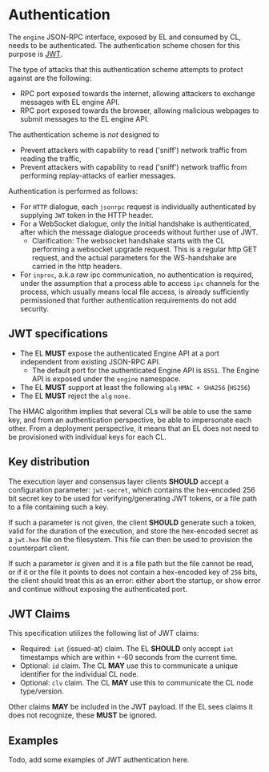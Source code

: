 # Authentication

The `engine` JSON-RPC interface, exposed by EL and consumed by CL, needs to be authenticated. The authentication scheme chosen for this purpose is [JWT](https://jwt.io/).

The type of attacks that this authentication scheme attempts to protect against are the following:

- RPC port exposed towards the internet, allowing attackers to exchange messages with EL engine API.
- RPC port exposed towards the browser, allowing malicious webpages to submit messages to the EL engine API.

The authentication scheme is _not_ designed to

- Prevent attackers with capability to read ('sniff') network traffic from reading the traffic,
- Prevent attackers with capability to read ('sniff') network traffic from performing replay-attacks of earlier messages.

Authentication is performed as follows:

- For `HTTP` dialogue, each `jsonrpc` request is individually authenticated by supplying `JWT` token in the HTTP header.
- For a WebSocket dialogue, only the initial handshake is authenticated, after which the message dialogue proceeds without further use of JWT.
  - Clarification: The websocket handshake starts with the CL performing a websocket upgrade request. This is a regular http GET request, and the actual
parameters for the WS-handshake are carried in the http headers.
- For `inproc`, a.k.a raw ipc communication, no authentication is required, under the assumption that a process able to access `ipc` channels for the process, which usually means local file access, is already sufficiently permissioned that further authentication requirements do not add security.


## JWT specifications

- The EL **MUST** expose the authenticated Engine API at a port independent from existing JSON-RPC API.
  - The default port for the authenticated Engine API is `8551`. The Engine API is exposed under the `engine` namespace.
- The EL **MUST** support at least the following `alg` `HMAC + SHA256` (`HS256`)
- The EL **MUST** reject the `alg` `none`.


The HMAC algorithm implies that several CLs will be able to use the same key, and from an authentication perspective, be able to impersonate each other. From a deployment perspective, it means that an EL does not need to be provisioned with individual keys for each CL.

## Key distribution

The execution layer and consensus layer clients **SHOULD** accept a configuration parameter: `jwt-secret`, which contains the hex-encoded 256 bit secret key to be used for verifying/generating JWT tokens, or a file path to a file containing such a key.

If such a parameter is not given, the client **SHOULD** generate such a token, valid for the duration of the execution, and store the hex-encoded secret as a `jwt.hex` file on the filesystem.  This file can then be used to provision the counterpart client.

If such a parameter _is_ given and it is a file path but the file cannot be read, or if it or the file it points to does not contain a hex-encoded key of `256` bits, the client should treat this as an error: either abort the startup, or show error and continue without exposing the authenticated port.

## JWT Claims

This specification utilizes the following list of JWT claims:

- Required: `iat` (issued-at) claim. The EL **SHOULD** only accept `iat` timestamps which are within +-60 seconds from the current time.
- Optional: `id` claim. The CL **MAY** use this to communicate a unique identifier for the individual CL node.
- Optional: `clv` claim. The CL **MAY** use this to communicate the CL node type/version.

Other claims **MAY** be included in the JWT payload. If the EL sees claims it does not recognize, these **MUST** be ignored.

## Examples

Todo, add some examples of JWT authentication here.
